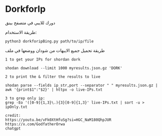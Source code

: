 # DorkforIp
دورك للايبي في متصفح بينق


طريقة الاستخدام:
```
python3 dorkforipBing.py path/to/ip/file
```
طريقة تحميل جميع الايبهات من شودان ووضعها في ملف

```
1 to get your IPs for shordan dork 

shodan download --limit 1000 myresults.json.gz 'DORK'

2 to print the & filter the results to live

shodan parse --fields ip_str,port --separator " " myresults.json.gz | awk '{print$1":"$2}' | httpx -o live-IPs.txt

3 to grep only ip:
grep -Eo '([0-9]{1,3}\.){3}[0-9]{1,3}' live-IPs.txt | sort -u > ipOnly.txt
```


```
credit: 
https://youtu.be/vFk0XtHfuSg?si=HGC_NaM180QhpJUR
https://x.com/GodfatherOrwa
chatgpt
```
